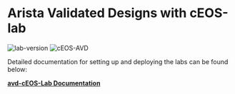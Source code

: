 # Arista Validated Designs with cEOS-lab

![lab-version](https://img.shields.io/github/v/release/arista-netdevops-community/avd-cEOS-Lab?color=brightgreen&logo=appveyor&style=for-the-badge)
![cEOS-AVD](https://img.shields.io/badge/AVD-cEOS-brightgreen?logo=appveyor&style=for-the-badge)

Detailed documentation for setting up and deploying the labs can be found below:

**[avd-cEOS-Lab Documentation](https://arista-netdevops-community.github.io/avd-cEOS-Lab/)**
